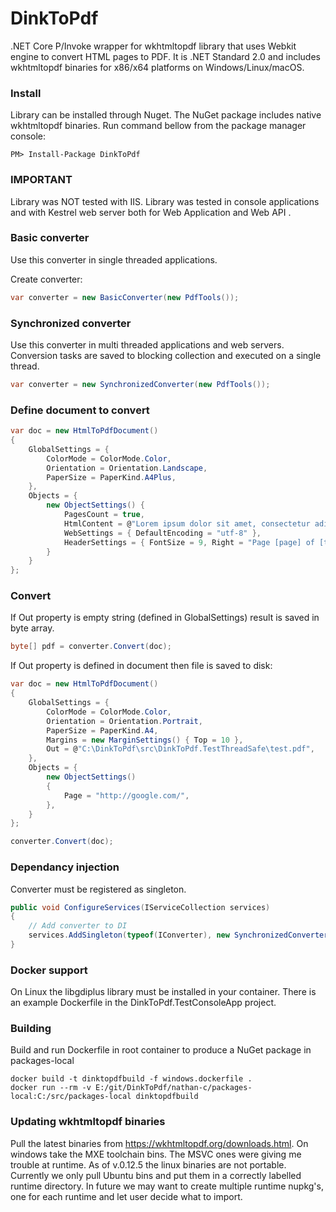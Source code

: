 # DinkToPdf
.NET Core P/Invoke wrapper for wkhtmltopdf library that uses Webkit engine to convert HTML pages to PDF. It is .NET Standard 2.0 and includes wkhtmltopdf binaries for x86/x64 platforms on Windows/Linux/macOS.

### Install 

Library can be installed through Nuget. The NuGet package includes native wkhtmltopdf binaries. Run command bellow from the package manager console:

```
PM> Install-Package DinkToPdf
```

### IMPORTANT
Library was NOT tested with IIS. Library was tested in console applications and with Kestrel web server both for Web Application and Web API . 

### 

### Basic converter
Use this converter in single threaded applications.

Create converter:
```csharp
var converter = new BasicConverter(new PdfTools());
```

### Synchronized converter
Use this converter in multi threaded applications and web servers. Conversion tasks are saved to blocking collection and executed on a single thread.

```csharp
var converter = new SynchronizedConverter(new PdfTools());
```

### Define document to convert
```csharp
var doc = new HtmlToPdfDocument()
{
    GlobalSettings = {
        ColorMode = ColorMode.Color,
        Orientation = Orientation.Landscape,
        PaperSize = PaperKind.A4Plus,
    },
    Objects = {
        new ObjectSettings() {
            PagesCount = true,
            HtmlContent = @"Lorem ipsum dolor sit amet, consectetur adipiscing elit. In consectetur mauris eget ultrices  iaculis. Ut                               odio viverra, molestie lectus nec, venenatis turpis.",
            WebSettings = { DefaultEncoding = "utf-8" },
            HeaderSettings = { FontSize = 9, Right = "Page [page] of [toPage]", Line = true, Spacing = 2.812 }
        }
    }
};

```

### Convert
If Out property is empty string (defined in GlobalSettings) result is saved in byte array. 
```csharp
byte[] pdf = converter.Convert(doc);
```

If Out property is defined in document then file is saved to disk:
```csharp
var doc = new HtmlToPdfDocument()
{
    GlobalSettings = {
        ColorMode = ColorMode.Color,
        Orientation = Orientation.Portrait,
        PaperSize = PaperKind.A4,
        Margins = new MarginSettings() { Top = 10 },
        Out = @"C:\DinkToPdf\src\DinkToPdf.TestThreadSafe\test.pdf",
    },
    Objects = {
        new ObjectSettings()
        {
            Page = "http://google.com/",
        },
    }
};
```
```csharp
converter.Convert(doc);
```

### Dependancy injection
Converter must be registered as singleton.

```csharp
public void ConfigureServices(IServiceCollection services)
{
    // Add converter to DI
    services.AddSingleton(typeof(IConverter), new SynchronizedConverter(new PdfTools()));
}
```

### Docker support
On Linux the libgdiplus library must be installed in your container. There is an example Dockerfile in the DinkToPdf.TestConsoleApp project.

### Building
Build and run Dockerfile in root container to produce a NuGet package in packages-local
```
docker build -t dinktopdfbuild -f windows.dockerfile .
docker run --rm -v E:/git/DinkToPdf/nathan-c/packages-local:C:/src/packages-local dinktopdfbuild
```

### Updating wkhtmltopdf binaries
Pull the latest binaries from https://wkhtmltopdf.org/downloads.html. On windows take the MXE toolchain bins. The MSVC ones were giving me trouble at runtime. As of v.0.12.5 the linux binaries are not portable. Currently we only pull Ubuntu bins and put them in a correctly labelled runtime directory. In future we may want to create multiple runtime nupkg's, one for each runtime and let user decide what to import.
